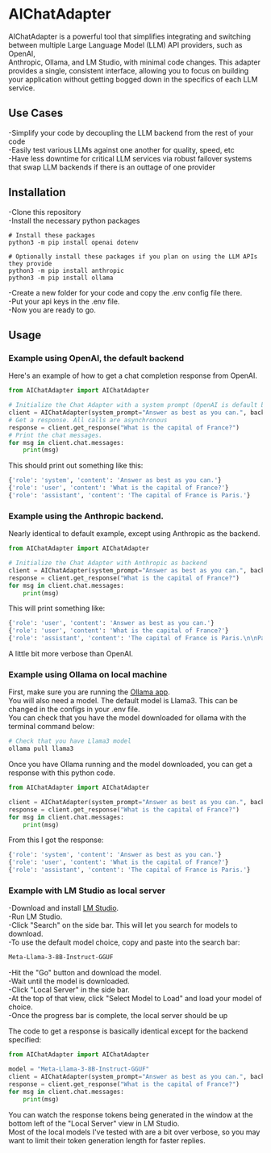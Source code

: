 # AIChatAdapter

AIChatAdapter is a powerful tool that simplifies integrating and switching  
between multiple Large Language Model (LLM) API providers, such as OpenAI,  
Anthropic, Ollama, and LM Studio, with minimal code changes. This adapter  
provides a single, consistent interface, allowing you to focus on building  
your application without getting bogged down in the specifics of each LLM service.  

## Use Cases

-Simplify your code by decoupling the LLM backend from the rest of your code  
-Easily test various LLMs against one another for quality, speed, etc  
-Have less downtime for critical LLM services via robust failover
systems that swap LLM backends if there is an outtage of one provider  

## Installation
-Clone this repository  
-Install the necessary python packages  
```
# Install these packages
python3 -m pip install openai dotenv

# Optionally install these packages if you plan on using the LLM APIs they provide
python3 -m pip install anthropic
python3 -m pip install ollama
```
-Create a new folder for your code and copy the .env config file there.  
-Put your api keys in the .env file.  
-Now you are ready to go.  

## Usage

### Example using OpenAI, the default backend
Here's an example of how to get a chat completion response from OpenAI.  
```python
from AIChatAdapter import AIChatAdapter  

# Initialize the Chat Adapter with a system prompt (OpenAI is default backend)  
client = AIChatAdapter(system_prompt="Answer as best as you can.", backend="openai")  
# Get a response. All calls are asynchronous  
response = client.get_response("What is the capital of France?")  
# Print the chat messages.
for msg in client.chat.messages:  
    print(msg)  
```
This should print out something like this:  
```bash
{'role': 'system', 'content': 'Answer as best as you can.'}
{'role': 'user', 'content': 'What is the capital of France?'}
{'role': 'assistant', 'content': 'The capital of France is Paris.'}
```

### Example using the Anthropic backend.
Nearly identical to default example, except using Anthropic as the backend.  
```python
from AIChatAdapter import AIChatAdapter

# Initialize the Chat Adapter with Anthropic as backend
client = AIChatAdapter(system_prompt="Answer as best as you can.", backend="anthropic")
response = client.get_response("What is the capital of France?")
for msg in client.chat.messages:
    print(msg)
```
This will print something like:  
```bash
{'role': 'user', 'content': 'Answer as best as you can.'}
{'role': 'user', 'content': 'What is the capital of France?'}
{'role': 'assistant', 'content': 'The capital of France is Paris.\n\nParis has been the capital city of France since 987 CE, when Hugh Capet made it the capital of his kingdom. It is located in the north-central part of the country on the Seine River.\n\nParis is not only the political capital but also the cultural, economic, and educational center of France. It is known for its iconic landmarks such as the Eiffel Tower, the Louvre Museum, Notre-Dame Cathedral, and the Arc de Triomphe. The city is also famous for its cuisine, fashion, art, and overall cultural significance.\n\nWith a population of over 2 million in the city proper and over 12 million in the metropolitan area, Paris is the largest city in France and one of the most populous urban areas in Europe.'}
```
A little bit more verbose than OpenAI.  

### Example using Ollama on local machine
First, make sure you are running the [Ollama app](https://ollama.com/download).  
You will also need a model. The default model is Llama3. This can be changed in the configs in your .env file.  
You can check that you have the model downloaded for ollama with the terminal command below:  
```bash
# Check that you have Llama3 model
ollama pull llama3
```
Once you have Ollama running and the model downloaded, you can get a response with this python code.  
```python
from AIChatAdapter import AIChatAdapter

client = AIChatAdapter(system_prompt="Answer as best as you can.", backend="ollama")
response = client.get_response("What is the capital of France?")
for msg in client.chat.messages:
    print(msg)
```
From this I got the response:  
```bash
{'role': 'system', 'content': 'Answer as best as you can.'}
{'role': 'user', 'content': 'What is the capital of France?'}
{'role': 'assistant', 'content': 'The capital of France is Paris.'}
```

### Example with LM Studio as local server
-Download and install [LM Studio](https://lmstudio.ai/).  
-Run LM Studio.  
-Click "Search" on the side bar. This will let you search for models to download.  
-To use the default model choice, copy and paste into the search bar:  
```bash
Meta-Llama-3-8B-Instruct-GGUF
```
-Hit the "Go" button and download the model.  
-Wait until the model is downloaded.  
-Click "Local Server" in the side bar.  
-At the top of that view, click "Select Model to Load" and load your model of choice.  
-Once the progress bar is complete, the local server should be up  
  
The code to get a response is basically identical except for the backend specified:  
```python
from AIChatAdapter import AIChatAdapter

model = "Meta-Llama-3-8B-Instruct-GGUF"
client = AIChatAdapter(system_prompt="Answer as best as you can.", backend="local", model=model)
response = client.get_response("What is the capital of France?")
for msg in client.chat.messages:
    print(msg)
```
You can watch the response tokens being generated in the window at the bottom left of the "Local Server" view in LM Studio.  
Most of the local models I've tested with are a bit over verbose, so you may want to limit their token generation length for
faster replies.  